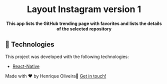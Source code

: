 <h1 align="center">
    <br>
    Layout Instagram version 1
</h1>

<h4 align="center">
  This app lists the GitHub trending page with favorites and lists the details of the selected repository
</h4>




## :rocket: Technologies

This project was developed with the following technologies:

-  [React-Native](https://facebook.github.io/react-native/)



Made with ♥ by Henrique Oliveira:wave: [Get in touch!](https://www.linkedin.com/in/henrique-oliveira-8bb192120/)


